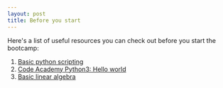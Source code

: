 ```yaml
---
layout: post
title: Before you start
---
```

Here's a list of useful resources you can check out before you start the bootcamp:

1. [Basic python scripting](https://education.molssi.org/python_scripting_cms/01-introduction/index.html)
2. [Code Academy Python3: Hello world](https://www.codecademy.com/learn/learn-python-3)
3. [Basic linear algebra](https://www.khanacademy.org/math/linear-algebra)
